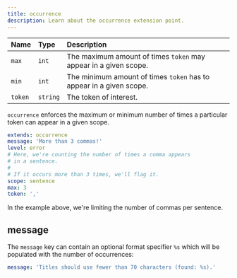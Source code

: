 ```yaml
---
title: occurrence
description: Learn about the occurrence extension point.
---
```


<script>
    import Alert from '$lib/components/Alert.svelte';
</script>

| Name    | Type     | Description                                                         |
| :------ | :------- | :------------------------------------------------------------------ |
| `max`   | `int`    | The maximum amount of times `token` may appear in a given scope.    |
| `min`   | `int`    | The minimum amount of times `token` has to appear in a given scope. |
| `token` | `string` | The token of interest.                                              |

`occurrence` enforces the maximum or minimum number of times a particular token
can appear in a given scope.

```yaml
extends: occurrence
message: 'More than 3 commas!'
level: error
# Here, we're counting the number of times a comma appears
# in a sentence.
#
# If it occurs more than 3 times, we'll flag it.
scope: sentence
max: 3
token: ','
```

In the example above, we're limiting the number of commas per sentence.

## message

The `message` key can contain an optional format specifier `%s` which will be
populated with the number of occurrences:

```yaml
message: 'Titles should use fewer than 70 characters (found: %s).'
```
